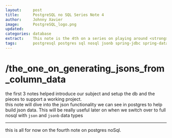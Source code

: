 ```yaml
---
layout:     post
title:      PostgreSQL no SQL Series Note 4
author:     Johnny Xavier
image:      PostgreSQL_logo.png
updated: 
categories: database
extract:    This note is the 4th on a series on playing around <strong>noSQL</strong> capabilities of the tried and true <strong>PostgreSQL</strong> db 
tags:       postgresql postgres sql nosql jsonb spring-jdbc spring-data document-store basics
---
```


# /the_one_on_generating_jsons_from_column_data
the first 3 notes helped introduce our subject and setup the db and the pieces to support a working project.<br>
this note will dive into the json functionality we can see in postgres to help build json data. This will be really useful later on when we switch over to full nosql with `json` and `jsonb` data types

---

this is all for now on the fourth note on postgres noSql.